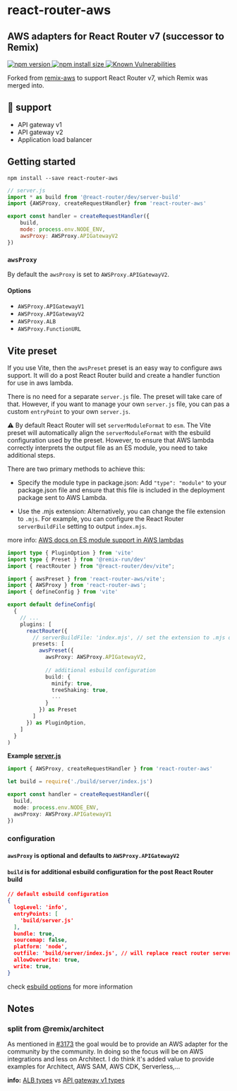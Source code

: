 # react-router-aws

## AWS adapters for React Router v7 (successor to Remix)

<div align="center">
  <p align="left">
    <a href="https://www.npmjs.com/package/react-router-aws?activeTab=versions">
      <img src="https://badge.fury.io/js/react-router-aws.svg" alt="npm version" style="max-width:100%;">
    </a>
    <a href="https://packagephobia.com/result?p=react-router-aws">
      <img src="https://packagephobia.com/badge?p=react-router-aws" alt="npm install size" style="max-width:100%;">
    </a>
    <a href="https://snyk.io/test/github/oxc/react-router-aws">
      <img src="https://snyk.io/test/github/oxc/react-router-aws/badge.svg" alt="Known Vulnerabilities" data-canonical-src="https://snyk.io/test/github/oxc/react-router-aws" style="max-width:100%;">
    </a>
  </p>
</div>

Forked from [remix-aws](https://github.com/wingleung/remix-aws) to support React Router v7, which Remix was merged into.

## 🚀 support

- API gateway v1
- API gateway v2
- Application load balancer

## Getting started

```shell
npm install --save react-router-aws
```

```javascript
// server.js
import * as build from '@react-router/dev/server-build'
import {AWSProxy, createRequestHandler} from 'react-router-aws'

export const handler = createRequestHandler({
    build,
    mode: process.env.NODE_ENV,
    awsProxy: AWSProxy.APIGatewayV2
})
```

### `awsProxy`

By default the `awsProxy` is set to `AWSProxy.APIGatewayV2`.

#### Options

- `AWSProxy.APIGatewayV1`
- `AWSProxy.APIGatewayV2`
- `AWSProxy.ALB`
- `AWSProxy.FunctionURL`

## Vite preset

If you use Vite, then the `awsPreset` preset is an easy way to configure aws support.
It will do a post React Router build and create a handler function for use in aws lambda.

There is no need for a separate `server.js` file. The preset will take care of that.
However, if you want to manage your own `server.js` file, you can pas a custom `entryPoint` to your own `server.js`.

⚠️ By default React Router will set `serverModuleFormat` to `esm`.
The Vite preset will automatically align the `serverModuleFormat` with the esbuild configuration used by the preset.
However, to ensure that AWS lambda correctly interprets the output file as an ES module, you need to take additional steps.

There are two primary methods to achieve this:

- Specify the module type in package.json:
  Add `"type": "module"` to your package.json file and ensure that this file is included in the deployment package sent to AWS Lambda.

- Use the .mjs extension:
  Alternatively, you can change the file extension to `.mjs`. For example, you can configure the React Router `serverBuildFile` setting to output `index.mjs`.

more info: [AWS docs on ES module support in AWS lambdas](https://docs.aws.amazon.com/lambda/latest/dg/lambda-nodejs.html#designate-es-module)

```typescript
import type { PluginOption } from 'vite'
import type { Preset } from '@remix-run/dev'
import { reactRouter } from "@react-router/dev/vite";

import { awsPreset } from 'react-router-aws/vite';
import { AWSProxy } from 'react-router-aws';
import { defineConfig } from 'vite'

export default defineConfig(
  {
    // ...
    plugins: [
      reactRouter({
        // serverBuildFile: 'index.mjs', // set the extension to .mjs or ship you package.json along with the build package
        presets: [
          awsPreset({
            awsProxy: AWSProxy.APIGatewayV2,
    
            // additional esbuild configuration
            build: {
              minify: true,
              treeShaking: true,
              ...
            }
          }) as Preset
        ]
      }) as PluginOption,
    ]
  }
)
```

**Example [server.js](./templates/server.js)**

```typescript
import { AWSProxy, createRequestHandler } from 'react-router-aws'

let build = require('./build/server/index.js')

export const handler = createRequestHandler({
  build,
  mode: process.env.NODE_ENV,
  awsProxy: AWSProxy.APIGatewayV1
})
```


### configuration

#### `awsProxy` is optional and defaults to `AWSProxy.APIGatewayV2`

#### `build` is for additional esbuild configuration for the post React Router build

```json
// default esbuild configuration
{
  logLevel: 'info',
  entryPoints: [
    'build/server.js'
  ],
  bundle: true,
  sourcemap: false,
  platform: 'node',
  outfile: 'build/server/index.js', // will replace react router server build file
  allowOverwrite: true,
  write: true,
}
```
check [esbuild options](https://esbuild.github.io/api/#build-options) for more information

## Notes

### split from @remix/architect

As mentioned in [#3173](https://github.com/remix-run/remix/pull/3173) the goal would be to provide an AWS adapter for
the community by the community.
In doing so the focus will be on AWS integrations and less on Architect. I do think it's added value to provide examples
for Architect, AWS SAM, AWS CDK, Serverless,...

**info:** [ALB types](https://github.com/DefinitelyTyped/DefinitelyTyped/blob/master/types/aws-lambda/trigger/alb.d.ts#L29-L48)
vs [API gateway v1 types](https://github.com/DefinitelyTyped/DefinitelyTyped/blob/master/types/aws-lambda/trigger/api-gateway-proxy.d.ts#L116-L145)
